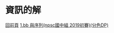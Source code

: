# 資訊的解


[回前頁](https://whaleon120.github.io/blogs/blog.html)
[1.bb 與序列(npsc國中組 2019初賽)(分色DP)](https://whaleon120.github.io/blogs/info/2019npsc_junior_dp)
